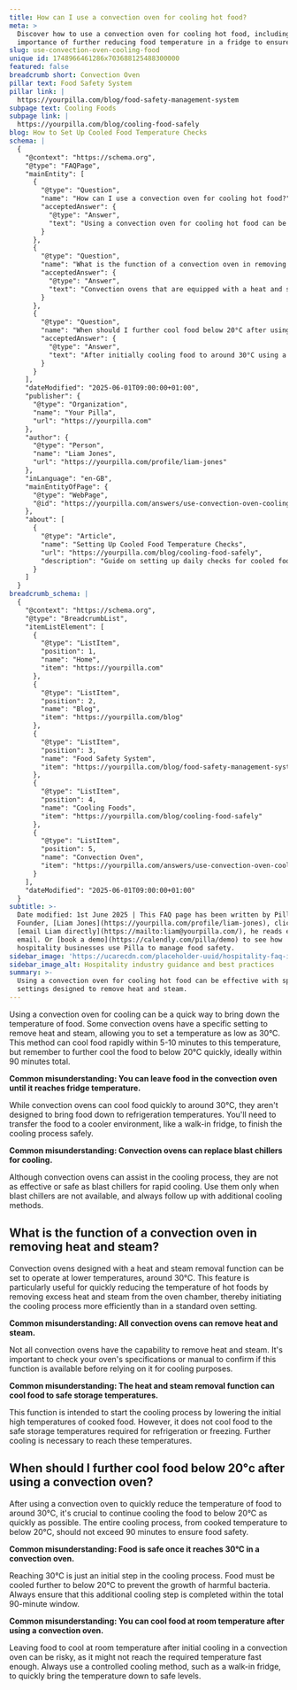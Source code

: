 ```yaml
---
title: How can I use a convection oven for cooling hot food?
meta: >
  Discover how to use a convection oven for cooling hot food, including the
  importance of further reducing food temperature in a fridge to ensure safety.
slug: use-convection-oven-cooling-food
unique id: 1748966461286x703688125488300000
featured: false
breadcrumb short: Convection Oven
pillar text: Food Safety System
pillar link: |
  https://yourpilla.com/blog/food-safety-management-system
subpage text: Cooling Foods
subpage link: |
  https://yourpilla.com/blog/cooling-food-safely
blog: How to Set Up Cooled Food Temperature Checks
schema: |
  {
    "@context": "https://schema.org",
    "@type": "FAQPage",
    "mainEntity": [
      {
        "@type": "Question",
        "name": "How can I use a convection oven for cooling hot food?",
        "acceptedAnswer": {
          "@type": "Answer",
          "text": "Using a convection oven for cooling hot food can be effective with specific settings designed to remove heat and steam. Set the temperature to as low as 30°C to cool down the food rapidly within 5-10 minutes. Remember to transfer the food to a cooler environment, like a fridge, to further cool it to below 20°C as quickly as possible, ideally completing the process within 90 minutes."
        }
      },
      {
        "@type": "Question",
        "name": "What is the function of a convection oven in removing heat and steam?",
        "acceptedAnswer": {
          "@type": "Answer",
          "text": "Convection ovens that are equipped with a heat and steam removal function can operate at lower temperatures, around 30°C, which is beneficial for quickly reducing the temperature of hot foods. This feature helps initiate the cooling process by removing excess heat and steam efficiently."
        }
      },
      {
        "@type": "Question",
        "name": "When should I further cool food below 20°C after using a convection oven?",
        "acceptedAnswer": {
          "@type": "Answer",
          "text": "After initially cooling food to around 30°C using a convection oven, it's crucial to further reduce the temperature to below 20°C as quickly as possible. Ensure the entire cooling process from the cooked temperature to below 20°C does not exceed 90 minutes to maintain food safety."
        }
      }
    ],
    "dateModified": "2025-06-01T09:00:00+01:00",
    "publisher": {
      "@type": "Organization",
      "name": "Your Pilla",
      "url": "https://yourpilla.com"
    },
    "author": {
      "@type": "Person",
      "name": "Liam Jones",
      "url": "https://yourpilla.com/profile/liam-jones"
    },
    "inLanguage": "en-GB",
    "mainEntityOfPage": {
      "@type": "WebPage",
      "@id": "https://yourpilla.com/answers/use-convection-oven-cooling-food"
    },
    "about": [
      {
        "@type": "Article",
        "name": "Setting Up Cooled Food Temperature Checks",
        "url": "https://yourpilla.com/blog/cooling-food-safely",
        "description": "Guide on setting up daily checks for cooled food temperatures to ensure food safety and compliance."
      }
    ]
  }
breadcrumb_schema: |
  {
    "@context": "https://schema.org",
    "@type": "BreadcrumbList",
    "itemListElement": [
      {
        "@type": "ListItem",
        "position": 1,
        "name": "Home",
        "item": "https://yourpilla.com"
      },
      {
        "@type": "ListItem",
        "position": 2,
        "name": "Blog",
        "item": "https://yourpilla.com/blog"
      },
      {
        "@type": "ListItem",
        "position": 3,
        "name": "Food Safety System",
        "item": "https://yourpilla.com/blog/food-safety-management-system"
      },
      {
        "@type": "ListItem",
        "position": 4,
        "name": "Cooling Foods",
        "item": "https://yourpilla.com/blog/cooling-food-safely"
      },
      {
        "@type": "ListItem",
        "position": 5,
        "name": "Convection Oven",
        "item": "https://yourpilla.com/answers/use-convection-oven-cooling-food"
      }
    ],
    "dateModified": "2025-06-01T09:00:00+01:00"
  }
subtitle: >-
  Date modified: 1st June 2025 | This FAQ page has been written by Pilla
  Founder, [Liam Jones](https://yourpilla.com/profile/liam-jones), click to
  [email Liam directly](https://mailto:liam@yourpilla.com/), he reads every
  email. Or [book a demo](https://calendly.com/pilla/demo) to see how
  hospitality businesses use Pilla to manage food safety.
sidebar_image: 'https://ucarecdn.com/placeholder-uuid/hospitality-faq-image.jpg'
sidebar_image_alt: Hospitality industry guidance and best practices
summary: >-
  Using a convection oven for cooling hot food can be effective with specific
  settings designed to remove heat and steam.
---
```

Using a convection oven for cooling can be a quick way to bring down the temperature of food. Some convection ovens have a specific setting to remove heat and steam, allowing you to set a temperature as low as 30°C. This method can cool food rapidly within 5-10 minutes to this temperature, but remember to further cool the food to below 20°C quickly, ideally within 90 minutes total.

**Common misunderstanding: You can leave food in the convection oven until it reaches fridge temperature.**

While convection ovens can cool food quickly to around 30°C, they aren't designed to bring food down to refrigeration temperatures. You'll need to transfer the food to a cooler environment, like a walk-in fridge, to finish the cooling process safely.

**Common misunderstanding: Convection ovens can replace blast chillers for cooling.**

Although convection ovens can assist in the cooling process, they are not as effective or safe as blast chillers for rapid cooling. Use them only when blast chillers are not available, and always follow up with additional cooling methods.

## What is the function of a convection oven in removing heat and steam?

Convection ovens designed with a heat and steam removal function can be set to operate at lower temperatures, around 30°C. This feature is particularly useful for quickly reducing the temperature of hot foods by removing excess heat and steam from the oven chamber, thereby initiating the cooling process more efficiently than in a standard oven setting.

**Common misunderstanding: All convection ovens can remove heat and steam.**

Not all convection ovens have the capability to remove heat and steam. It's important to check your oven's specifications or manual to confirm if this function is available before relying on it for cooling purposes.

**Common misunderstanding: The heat and steam removal function can cool food to safe storage temperatures.**

This function is intended to start the cooling process by lowering the initial high temperatures of cooked food. However, it does not cool food to the safe storage temperatures required for refrigeration or freezing. Further cooling is necessary to reach these temperatures.

## When should I further cool food below 20°c after using a convection oven?

After using a convection oven to quickly reduce the temperature of food to around 30°C, it's crucial to continue cooling the food to below 20°C as quickly as possible. The entire cooling process, from cooked temperature to below 20°C, should not exceed 90 minutes to ensure food safety.

**Common misunderstanding: Food is safe once it reaches 30°C in a convection oven.**

Reaching 30°C is just an initial step in the cooling process. Food must be cooled further to below 20°C to prevent the growth of harmful bacteria. Always ensure that this additional cooling step is completed within the total 90-minute window.

**Common misunderstanding: You can cool food at room temperature after using a convection oven.**

Leaving food to cool at room temperature after initial cooling in a convection oven can be risky, as it might not reach the required temperature fast enough. Always use a controlled cooling method, such as a walk-in fridge, to quickly bring the temperature down to safe levels.

